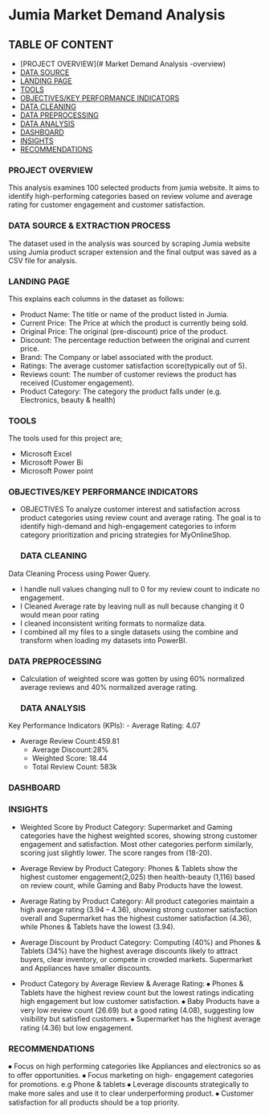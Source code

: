 # Jumia Market Demand Analysis

## TABLE OF CONTENT
- [PROJECT OVERVIEW](# Market Demand Analysis -overview)
- [DATA SOURCE](#data-source)
- [LANDING PAGE](#landing-page)
- [TOOLS](#tools)
- [OBJECTIVES/KEY PERFORMANCE INDICATORS](#objectives/key-performance-indicators)
- [DATA CLEANING](#data-cleaning)
- [DATA PREPROCESSING](#data-preprocessing)
- [DATA ANALYSIS](#data-analysis)
- [DASHBOARD](#dashboard)
- [INSIGHTS](#insights)
- [RECOMMENDATIONS](#recommendations)

### PROJECT OVERVIEW
This analysis examines 100 selected products from jumia website. It aims to identify high-performing categories based on review volume and average rating for customer engagement and customer satisfaction.

### DATA SOURCE & EXTRACTION PROCESS
The dataset used in the analysis was sourced by scraping Jumia website using Jumia product scraper extension and the final output was saved as a CSV file for  analysis.

### LANDING PAGE
This explains each columns in the dataset as follows:
- Product Name: The title or name of the product listed in Jumia.
- Current Price: The Price at which the product is currently being sold.
- Original Price: The original (pre-discount) price of the product.
- Discount: The percentage reduction between the original and current price.
- Brand: The Company or label associated with the product.
- Ratings: The average customer satisfaction score(typically out of 5).
- Reviews count: The number of customer reviews the product has received (Customer engagement).
- Product Category: The category the product falls under (e.g. Electronics, beauty & health)
 
### TOOLS
  The tools used for this project are;
  - Microsoft Excel
  - Microsoft Power Bi
  - Microsoft Power point
 
 ### OBJECTIVES/KEY PERFORMANCE INDICATORS
- OBJECTIVES
To analyze customer interest and satisfaction across product categories using review count and average rating. The goal is to identify high-demand and high-engagement categories to inform category prioritization and pricing strategies for MyOnlineShop.


  ### DATA CLEANING
 Data Cleaning Process using Power Query.
- I handle null values changing null to 0 for my review count to indicate no engagement.
- I Cleaned Average rate by leaving null as null because changing it 0 would mean poor rating
- I cleaned inconsistent writing formats to normalize data.
- I combined all my files to a single datasets using the combine and transform when loading my datasets into PowerBI.


### DATA PREPROCESSING
- Calculation of weighted score was gotten by using 60% normalized average reviews and 40% normalized average rating.


  ### DATA ANALYSIS
Key Performance Indicators (KPIs):
	-	Average Rating: 4.07
  - Average Review Count:459.81
	- Average Discount:28%
	- Weighted Score: 18.44
	- Total Review Count: 583k


### DASHBOARD



### INSIGHTS
- Weighted Score by Product Category:
Supermarket and Gaming categories have the highest weighted scores, showing strong customer engagement and satisfaction. Most other categories perform similarly, scoring just slightly lower. The score ranges from (18-20).

- Average Review by Product Category:
Phones & Tablets show the highest customer engagement(2,025) then health-beauty (1,116) based on review count, while Gaming and Baby Products have the lowest.

- Average Rating by Product Category:
	All  product categories maintain a high average rating (3.94 – 4.36), showing strong customer satisfaction overall and Supermarket has the highest customer satisfaction   (4.36), while Phones & Tablets have the lowest (3.94).


- Average Discount by Product Category:
Computing (40%) and Phones & Tablets (34%) have the highest average discounts likely to attract buyers, clear inventory, or compete in crowded markets. Supermarket and Appliances have smaller discounts.

- Product Category by Average Review & Average Rating:
⦁	Phones & Tablets have the highest review count but the lowest ratings indicating high engagement but low customer satisfaction.
⦁	Baby Products have a very low review count (26.69) but a good rating (4.08), suggesting low visibility but satisfied customers.
⦁ Supermarket has the highest average rating (4.36) but low engagement.


### RECOMMENDATIONS
⦁	Focus on high performing categories like Appliances and electronics so as to offer opportunities.
⦁	Focus marketing on high- engagement categories for promotions. e.g Phone & tablets 
⦁	Leverage discounts strategically to make more sales and use it to clear underperforming product.
⦁	Customer satisfaction for all products should be a top priority.


